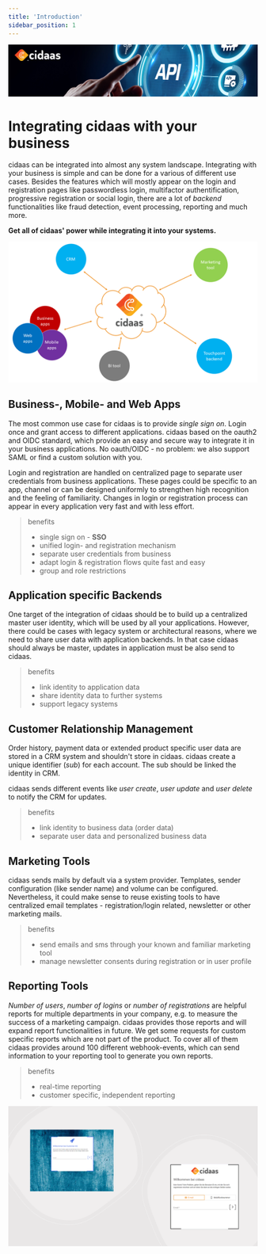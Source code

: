 ```yaml
---
title: 'Introduction'
sidebar_position: 1
---
```



<!--
focus: false
-->
![banner_integration.png](../assets/images/banner_integration.png)


# Integrating cidaas with your business

cidaas can be integrated into almost any system landscape. Integrating with your business is simple and can be done for a various of different use cases. Besides the features which will mostly appear on the login and registration pages like passwordless login, multifactor authentification, progressive registration or social login, there are a lot of *backend* functionalities like fraud detection, event processing, reporting and much more.

**Get all of cidaas' power while integrating it into your systems.**

<!--
focus: false
width: 700px
-->
![widas cloud](../assets/images/cidaas_cloud.png)



<!--
type: tab
title: Business-, Mobile- and Web Apps
-->

## Business-, Mobile- and Web Apps

The most common use case for cidaas is to provide *single sign on*. Login once and grant access to different applications. cidaas based on the oauth2 and OIDC standard, which provide an easy and secure way to integrate it in your business applications. No oauth/OIDC - no problem: we also support SAML or find a custom solution with you.

Login and registration are handled on centralized page to separate user credentials from business applications. These pages could be specific to an app, channel or can be designed uniformly to strengthen high recognition and the feeling of familiarity. Changes in login or registration process can appear in every application very fast and with less effort.

> benefits
>
> - single sign on - **SSO**
> - unified login- and registration mechanism
> - separate user credentials from business
> - adapt login & registration flows quite fast and easy
> - group and role restrictions

<!--
type: tab
title: Application specific Backends
-->

## Application specific Backends

One target of the integration of cidaas should be to build up a centralized master user identity, which will be used by all your applications. However, there could be cases with legacy system or architectural reasons, where we need to share user data with application backends. In that case cidaas should always be master, updates in application must be also send to cidaas.

> benefits
>
>- link identity to application data
>- share identity data to further systems
>- support legacy systems

<!--
type: tab
title: Customer Relationship Management
-->

## Customer Relationship Management

Order history, payment data or extended product specific user data are stored in a CRM system and shouldn't store in cidaas. cidaas create a unique identifier (*sub*) for each account. The sub should be linked the identity in CRM.

cidaas sends different events like *user create*, *user update* and *user delete* to notify the CRM for updates.

> benefits
>
> - link identity to business data (order data)
> - separate user data and personalized business data

<!--
type: tab
title: Marketing Tools
-->

## Marketing Tools

cidaas sends mails by default via a system provider. Templates, sender configuration (like sender name) and volume can be configured. Nevertheless, it could make sense to reuse existing tools to have centralized email templates - registration/login related, newsletter or other marketing mails.

> benefits
>
>- send emails and sms through your known and familiar marketing tool
>- manage newsletter consents during registration or in user profile

<!--
type: tab
title: Reporting Tools
-->

## Reporting Tools

*Number of users*, *number of logins* or *number of registrations* are helpful reports for multiple departments in your company, e.g. to measure the success of a marketing campaign. cidaas provides those reports and will expand report functionalities in future. We get some requests for custom specific reports which are not part of the product. To cover all of them cidaas provides around 100 different webhook-events, which can send information to your reporting tool to generate you own reports.

> benefits
>
>- real-time reporting
>- customer specific, independent reporting

<!-- type: tab-end -->


<!--
focus: false
-->
![login page](../assets/images/login.png)

